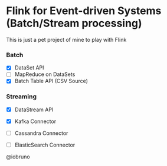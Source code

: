 # Flink for Event-driven Systems (Batch/Stream processing)

This is just a pet project of mine to play with Flink

### Batch
- [x] DataSet API
- [ ] MapReduce on DataSets
- [x] Batch Table API (CSV Source)

### Streaming
- [x] DataStream API
- [x] Kafka Connector 
- [ ] Cassandra Connector
- [ ] ElasticSearch Connector


@iobruno
